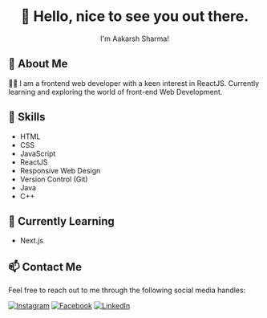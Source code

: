 <div align="center">

# 👋 Hello, nice to see you out there.
I'm Aakarsh Sharma!
</div>

## 🌟 About Me

👩‍💻 I am a frontend web developer with a keen interest in ReactJS. Currently learning and exploring the world of front-end Web Development.

## 🚀 Skills

- HTML
- CSS
- JavaScript
- ReactJS
- Responsive Web Design
- Version Control (Git)
- Java
- C++

## 🌱 Currently Learning

- Next.js


## 📫 Contact Me

Feel free to reach out to me through the following social media handles:

[![Instagram](https://img.shields.io/badge/-Instagram-E4405F?style=flat&logo=instagram&logoColor=white)](https://www.instagram.com/aakarsh_20.01)
[![Facebook](https://img.shields.io/badge/-Facebook-1877F2?style=flat&logo=facebook&logoColor=white)](https://www.facebook.com/your_facebook_profile)
[![LinkedIn](https://img.shields.io/badge/-LinkedIn-0077B5?style=flat&logo=linkedin&logoColor=white)](https://www.linkedin.com/in/aakarsh-sharma-a68812223/)
